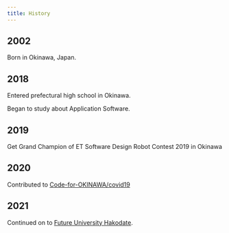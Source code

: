 ```yaml
---
title: History
---
```


## 2002

Born in Okinawa, Japan.

## 2018

Entered prefectural high school in Okinawa.

Began to study about Application Software.

## 2019

Get Grand Champion of ET Software Design Robot Contest 2019 in Okinawa

## 2020

Contributed to [Code-for-OKINAWA/covid19](https://github.com/Code-for-OKINAWA/covid19)

## 2021

Continued on to [Future University Hakodate](https://www.fun.ac.jp).
